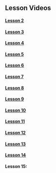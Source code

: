 ## Lesson Videos

#### [Lesson 2](https://www.youtube.com/watch?v=jM2l8iKr6TE)

#### [Lesson 3](https://www.youtube.com/watch?v=jM2l8iKr6TE&feature=youtu.be) 

#### [Lesson 4](https://www.youtube.com/watch?v=yLC-hOY9I4I&feature=youtu.be)

#### [Lesson 5](https://www.youtube.com/watch?v=gI2_TRRb5CQ)       

#### [Lesson 6](https://youtu.be/Mjj1fcr3218) 

#### [Lesson 7](https://www.youtube.com/watch?v=AykqZq1qk9c&feature=youtu.be)

#### [Lesson 8](https://www.youtube.com/watch?v=4KqbxRYorcM&feature=youtu.be) 

#### [Lesson 9](https://www.youtube.com/watch?v=KqtBfcWwvO8&feature=youtu.be)

#### [Lesson 10](https://www.youtube.com/watch?v=99hKf-SUCfU)

#### [Lesson 11](https://www.youtube.com/watch?v=Q2SxAJGYB7A)

#### [Lesson 12](https://www.youtube.com/watch?v=6KpCNSR1yWw)

#### [Lesson 13](https://www.youtube.com/watch?v=Vu-EkXTUl5o)

#### [Lesson 14](https://youtu.be/9uGagczScwE)

#### Lesson 15:
